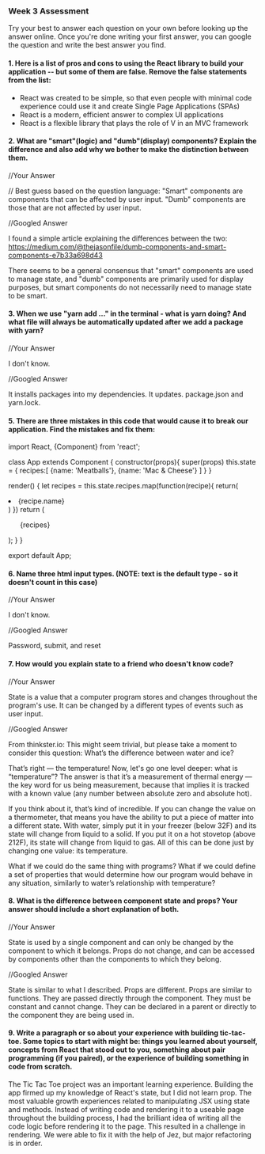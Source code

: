 ### Week 3 Assessment

Try your best to answer each question on your own before looking up the answer online. Once you're done writing your first answer, you can google the question and write the best answer you find.

#### 1. Here is a list of pros and cons to using the React library to build your application -- but some of them are false. Remove the false statements from the list:

- React was created to be simple, so that even people with minimal code experience could use it and create Single Page Applications (SPAs)
- React is a modern, efficient answer to complex UI applications
- React is a flexible library that plays the role of V in an MVC framework



 #### 2. What are "smart"(logic) and "dumb"(display) components? Explain the difference and also add why we bother to make the distinction between them.

 //Your Answer

// Best guess based on the question language:
"Smart" components are components that can be affected by user input. "Dumb" components are those that are not affected by user input.

 //Googled Answer

I found a simple article explaining the differences between the two: https://medium.com/@thejasonfile/dumb-components-and-smart-components-e7b33a698d43

There seems to be a general consensus that "smart" components are used to manage state, and "dumb" components are primarily used for display purposes, but smart components do not necessarily need to manage state to be smart.

#### 3. When we use "yarn add ..." in the terminal - what is yarn doing? And what file will always be automatically updated after we add a package with yarn?



 //Your Answer

I don't know.

 //Googled Answer

It installs packages into my dependencies. It updates. package.json and yarn.lock.

#### 5. There are three mistakes in this code that would cause it to break our application. Find the mistakes and fix them:

import React, {Component} from 'react';

class App extends Component {
  constructor(props){
    super(props)
    this.state = {
      recipes:[
        {name: 'Meatballs'},
        {name: 'Mac & Cheese'}
      ]
    }
  }

  render() {
    let recipes = this.state.recipes.map(function(recipe){
      return(
        <li key={recipe.name}>{recipe.name}</li>
        )
      })
      return ( 
      <ul>{recipes}</ul>
    );
  }
}

export default App;

#### 6. Name three html input types. (NOTE: text is the default type - so it doesn't count in this case)

 //Your Answer

I don't know.

 //Googled Answer

Password, submit, and reset

 #### 7. How would you explain state to a friend who doesn't know code?

 //Your Answer

State is a value that a computer program stores and changes throughout the program's use. It can be changed by a different types of events such as user input.

 //Googled Answer

From thinkster.io: This might seem trivial, but please take a moment to consider this question: What’s the difference between water and ice?

That’s right — the temperature! Now, let's go one level deeper: what is “temperature”? The answer is that it’s a measurement of thermal energy — the key word for us being measurement, because that implies it is tracked with a known value (any number between absolute zero and absolute hot).

If you think about it, that’s kind of incredible. If you can change the value on a thermometer, that means you have the ability to put a piece of matter into a different state. With water, simply put it in your freezer (below 32F) and its state will change from liquid to a solid. If you put it on a hot stovetop (above 212F), its state will change from liquid to gas. All of this can be done just by changing one value: its temperature.

What if we could do the same thing with programs? What if we could define a set of properties that would determine how our program would behave in any situation, similarly to water’s relationship with temperature?

 #### 8. What is the difference between component state and props? Your answer should include a short explanation of both.


 //Your Answer

State is used by a single component and can only be changed by the component to which it belongs. Props do not change, and can be accessed by components other than the components to which they belong.

 //Googled Answer

 State is similar to what I described. Props are different.
 Props are similar to functions. They are passed directly through the component. They must be constant and cannot change. They can be declared in a parent or directly to the component they are being used in.


#### 9. Write a paragraph or so about your experience with building tic-tac-toe. Some topics to start with might be: things you learned about yourself, concepts from React that stood out to you, something about pair programming (if you paired), or the experience of building something in code from scratch.

The Tic Tac Toe project was an important learning experience. Building the app firmed up my knowledge of React's state, but I did not learn prop. The most valuable growth experiences related to manipulating JSX using state and methods. Instead of writing code and rendering it to a useable page throughout the building process, I had the brilliant idea of writing all the code logic before rendering it to the page. This resulted in a challenge in rendering. We were able to fix it with the help of Jez, but major refactoring is in order.
